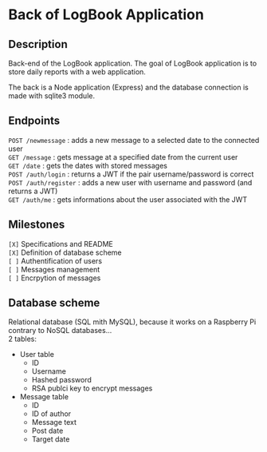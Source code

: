 # Back of LogBook Application

## Description
Back-end of the LogBook application.
The goal of LogBook application is to store daily reports with a web application.
  
The back is a Node application (Express) and the database connection is made with sqlite3 module.

## Endpoints
`POST /newmessage` : adds a new message to a selected date to the connected user  
`GET /message` : gets message at a specified date from the current user  
`GET /date` : gets the dates with stored messages  
`POST /auth/login` : returns a JWT if the pair username/password is correct  
`POST /auth/register` : adds a new user with username and password (and returns a JWT)  
`GET /auth/me` : gets informations about the user associated with the JWT


 ## Milestones
 `[X]` Specifications and README  
 `[X]` Definition of database scheme  
 `[ ]` Authentification of users  
 `[ ]` Messages management  
 `[ ]` Encrpytion of messages  

 ## Database scheme
Relational database (SQL mith MySQL), because it works on a Raspberry Pi contrary to NoSQL databases...  
2 tables:
* User table
    * ID
    * Username
    * Hashed password
    * RSA publci key to encrypt messages
* Message table
    * ID
    * ID of author
    * Message text
    * Post date
    * Target date